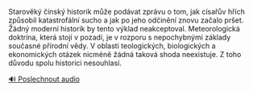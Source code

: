 
Starověký čínský historik může podávat zprávu o tom, jak císařův hřích způsobil katastrofální sucho a jak po jeho odčinění znovu začalo pršet. Žádný moderní historik by tento výklad neakceptoval. Meteorologická doktrína, která stojí v pozadí, je v rozporu s nepochybnými základy současné přírodní vědy. V oblasti teologických, biologických a ekonomických otázek nicméně žádná taková shoda neexistuje. Z toho důvodu spolu historici nesouhlasí.

[🔊 Poslechnout audio](/data/7-paragraphs/audio/chapter_19/para_006-Starovk-nsk-historik-me-podvat-zprvu-o-to.mp3)
